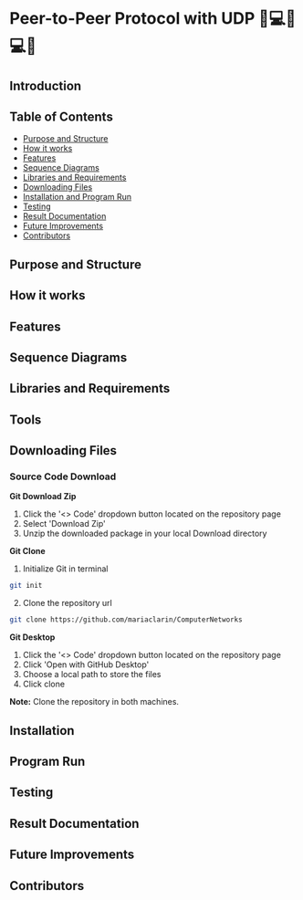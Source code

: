 # Peer-to-Peer Protocol with UDP 👥💻🤝💻👥
## Introduction
## Table of Contents
- [Purpose and Structure](#purpose-and-structure)
- [How it works](#how-it-works)
- [Features](#features)
- [Sequence Diagrams](#sequence-diagrams)
- [Libraries and Requirements](#libraries-and-requirements)
- [Downloading Files](#downloading-files)
- [Installation and Program Run](#installation-and-program-run)
- [Testing](#testing)
- [Result Documentation](#result-documentation)
- [Future Improvements](#future-improvements)
- [Contributors](#contributors)
## Purpose and Structure
## How it works
## Features
## Sequence Diagrams
## Libraries and Requirements
## Tools
## Downloading Files
### Source Code Download

**Git Download Zip**
1. Click the '<> Code' dropdown button located on the repository page 
2. Select 'Download Zip' 
3. Unzip the downloaded package in your local Download directory

**Git Clone**
1. Initialize Git in terminal
```bash
git init
```
2. Clone the repository url
```bash
git clone https://github.com/mariaclarin/ComputerNetworks
```
**Git Desktop**
1. Click the '<> Code' dropdown button located on the repository page 
2. Click 'Open with GitHub Desktop'
3. Choose a local path to store the files
4. Click clone

**Note:** Clone the repository in both machines.

## Installation 
## Program Run
## Testing
## Result Documentation
## Future Improvements
## Contributors